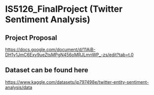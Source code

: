 # IS5126_FinalProject (Twitter Sentiment Analysis)

## Project Proposal
https://docs.google.com/document/d/11AiB-DH1y1JmC6Exy9ueZtsMPgN456oMRJLmnWP_-zs/edit?tab=t.0

## Dataset can be found here
https://www.kaggle.com/datasets/jp797498e/twitter-entity-sentiment-analysis/data

